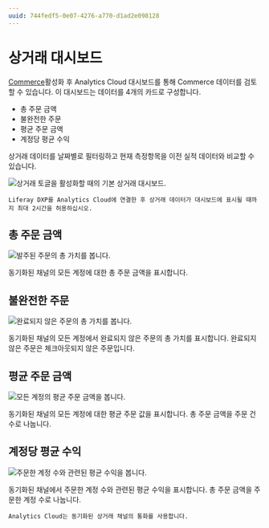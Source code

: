 ```yaml
---
uuid: 744fedf5-0e07-4276-a770-d1ad2e098128
---
```


# 상거래 대시보드

[Commerce](../getting-started/connecting-liferay-dxp-to-analytics-cloud.md)활성화 후 Analytics Cloud 대시보드를 통해 Commerce 데이터를 검토할 수 있습니다. 이 대시보드는 데이터를 4개의 카드로 구성합니다.

* 총 주문 금액
* 불완전한 주문
* 평균 주문 금액
* 계정당 평균 수익

상거래 데이터를 날짜별로 필터링하고 현재 측정항목을 이전 실적 데이터와 비교할 수 있습니다.

![상거래 토글을 활성화할 때의 기본 상거래 대시보드.](./commerce-dashboard/images/01.png)

```{note}
Liferay DXP를 Analytics Cloud에 연결한 후 상거래 데이터가 대시보드에 표시될 때까지 최대 2시간을 허용하십시오.
```

## 총 주문 금액

![발주된 주문의 총 가치를 봅니다.](./commerce-dashboard/images/02.png)

동기화된 채널의 모든 계정에 대한 총 주문 금액을 표시합니다.

## 불완전한 주문

![완료되지 않은 주문의 총 가치를 봅니다.](./commerce-dashboard/images/03.png)

동기화된 채널의 모든 계정에서 완료되지 않은 주문의 총 가치를 표시합니다. 완료되지 않은 주문은 체크아웃되지 않은 주문입니다.

## 평균 주문 금액

![모든 계정의 평균 주문 금액을 봅니다.](./commerce-dashboard/images/04.png)

동기화된 채널의 모든 계정에 대한 평균 주문 값을 표시합니다. 총 주문 금액을 주문 건수로 나눕니다.

## 계정당 평균 수익

![주문한 계정 수와 관련된 평균 수익을 봅니다.](./commerce-dashboard/images/05.png)

동기화된 채널에서 주문한 계정 수와 관련된 평균 수익을 표시합니다. 총 주문 금액을 주문한 계정 수로 나눕니다.

```{note}
Analytics Cloud는 동기화된 상거래 채널의 통화를 사용합니다.
```
